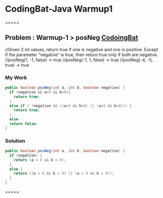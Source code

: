 # CodingBat-Java Warmup1
=====
## Problem : Warmup-1 > posNeg [CodoingBat](http://codingbat.com/)
//Given 2 int values, return true if one is negative and one is positive. Except if the parameter "negative" is true, then return true only if both are negative.
//posNeg(1, -1, false) → true
//posNeg(-1, 1, false) → true
//posNeg(-4, -5, true) → true
### My Work
```java
public boolean posNeg(int a, int b, boolean negative) {
  if (negative && a<0 && b<0){
    return true;
  }
  else if ( !negative && ((a<0 && b>0) || (a>0 && b<0))) {
    return true;
  }
  else 
  return false;
}
```
### Solution
```java
public boolean posNeg(int a, int b, boolean negative) {
  if (negative) {
    return (a < 0 && b < 0);
  }
  else {
    return ((a < 0 && b > 0) || (a > 0 && b < 0));
  }
}
```
=====




